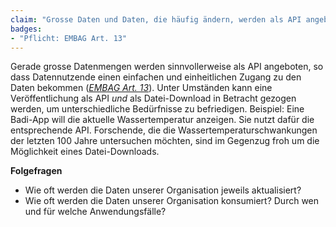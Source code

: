 ```yaml
---
claim: "Grosse Daten und Daten, die häufig ändern, werden als API angeboten."
badges:
- "Pflicht: EMBAG Art. 13"
---
```


Gerade grosse Datenmengen werden sinnvollerweise als API angeboten, so dass Datennutzende einen einfachen und einheitlichen Zugang zu den Daten bekommen (_[EMBAG Art. 13](https://www.fedlex.admin.ch/eli/fga/2023/787/de#art_13)_). Unter Umständen kann eine Veröffentlichung als API *und* als Datei-Download in Betracht gezogen werden, um unterschiedliche Bedürfnisse zu befriedigen. Beispiel: Eine Badi-App will die aktuelle Wassertemperatur anzeigen. Sie nutzt dafür die entsprechende API. Forschende, die die Wassertemperaturschwankungen der letzten 100 Jahre untersuchen möchten, sind im Gegenzug froh um die Möglichkeit eines Datei-Downloads.

**Folgefragen**

* Wie oft werden die Daten unserer Organisation jeweils aktualisiert?
* Wie oft werden die Daten unserer Organisation konsumiert? Durch wen und für welche Anwendungsfälle?

